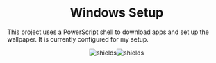 <h1 align="center" id="title">Windows Setup</h1>

<p id="description">This project uses a PowerScript shell to download apps and set up the wallpaper. It is currently configured for my setup.</p>

<p align="center"><img src="https://img.shields.io/badge/OS:-Windows 10/11-blue" alt="shields"><img src="https://img.shields.io/badge/Lang:-Powershell-green" alt="shields"></p>
